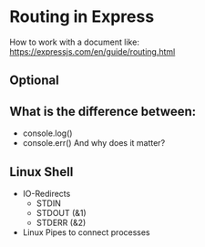 # Routing in Express
How to work with a document like:
https://expressjs.com/en/guide/routing.html

## Optional

## What is the difference between:
- console.log()
- console.err()
And why does it matter?

## Linux Shell
- IO-Redirects
  - STDIN
  - STDOUT (&1)
  - STDERR (&2)
- Linux Pipes to connect processes
